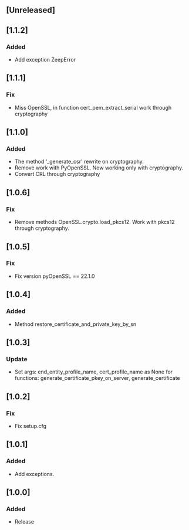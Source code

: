 ## [Unreleased]

## [1.1.2]
### Added
- Add exception ZeepError

## [1.1.1]
### Fix
- Miss OpenSSL, in function cert_pem_extract_serial work through cryptography

## [1.1.0]
### Added
- The method '_generate_csr' rewrite on cryptography.
- Remove work with PyOpenSSL. Now working only with cryptography.
- Convert CRL through cryptography

## [1.0.6]
### Fix
- Remove methods OpenSSL.crypto.load_pkcs12. Work with pkcs12 through cryptography.

## [1.0.5]
### Fix
- Fix version pyOpenSSL == 22.1.0

## [1.0.4]
### Added
- Method restore_certificate_and_private_key_by_sn


## [1.0.3]
### Update
- Set args: end_entity_profile_name, cert_profile_name as None
  for functions: generate_certificate_pkey_on_server, generate_certificate


## [1.0.2]
### Fix
- Fix setup.cfg


## [1.0.1]
### Added
- Add exceptions.


## [1.0.0]
### Added
- Release
